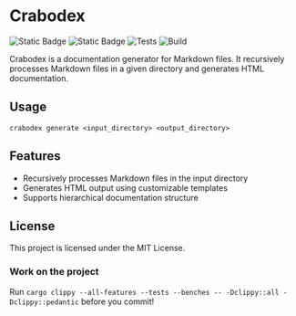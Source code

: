 # Crabodex

![Static Badge](https://img.shields.io/badge/Github-fabien--h%2Fcrabodex-dddddd?logo=github)
![Static Badge](https://img.shields.io/badge/licence-MIT-dddddd?logo=opensourceinitiative&logoColor=%23ffffff)
![Tests](https://img.shields.io/badge/tests-passing-green)
![Build](https://img.shields.io/badge/build-passing-green)


Crabodex is a documentation generator for Markdown files. It recursively processes Markdown files in a given directory and generates HTML documentation.

## Usage

`crabodex generate <input_directory> <output_directory>`

## Features

- Recursively processes Markdown files in the input directory
- Generates HTML output using customizable templates
- Supports hierarchical documentation structure

## License

This project is licensed under the MIT License.

### Work on the project

Run `cargo clippy --all-features --tests --benches -- -Dclippy::all -Dclippy::pedantic` before you commit!
